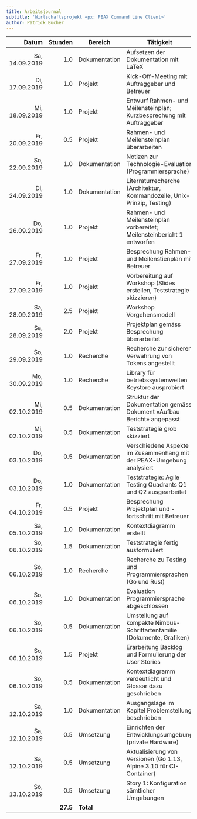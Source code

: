 ```yaml
---
title: Arbeitsjournal
subtitle: 'Wirtschaftsprojekt «px: PEAX Command Line Client»'
author: Patrick Bucher
---
```


|          Datum |  Stunden | Bereich       | Tätigkeit                                                                |
|---------------:|---------:|---------------|--------------------------------------------------------------------------|
| Sa, 14.09.2019 |      1.0 | Dokumentation | Aufsetzen der Dokumentation mit LaTeX                                    |
| Di, 17.09.2019 |      1.0 | Projekt       | Kick-Off-Meeting mit Auftraggeber und Betreuer                           |
| Mi, 18.09.2019 |      1.0 | Projekt       | Entwurf Rahmen- und Meilensteinplan; Kurzbesprechung mit Auftraggeber    |
| Fr, 20.09.2019 |      0.5 | Projekt       | Rahmen- und Meilensteinplan überarbeiten                                 |
| So, 22.09.2019 |      1.0 | Dokumentation | Notizen zur Technologie-Evaluation (Programmiersprache)                  |
| Di, 24.09.2019 |      1.0 | Dokumentation | Literraturrecherche (Architektur, Kommandozeile, Unix-Prinzip, Testing)  |
| Do, 26.09.2019 |      1.0 | Projekt       | Rahmen- und Meilensteinplan vorbereitet; Meilensteinbericht 1 entworfen  |
| Fr, 27.09.2019 |      1.0 | Projekt       | Besprechung Rahmen- und Meilenstienplan mit Betreuer                     |
| Fr, 27.09.2019 |      1.0 | Projekt       | Vorbereitung auf Workshop (Slides erstellen, Teststrategie skizzieren)   |
| Sa, 28.09.2019 |      2.5 | Projekt       | Workshop Vorgehensmodell                                                 |
| Sa, 28.09.2019 |      2.0 | Projekt       | Projektplan gemäss Besprechung überarbeitet                              |
| So, 29.09.2019 |      1.0 | Recherche     | Recherche zur sicheren Verwahrung von Tokens angestellt                  |
| Mo, 30.09.2019 |      1.0 | Recherche     | Library für betriebssystemweiten Keystore ausprobiert                    |
| Mi, 02.10.2019 |      0.5 | Dokumentation | Struktur der Dokumentation gemäss Dokument «Aufbau Bericht» angepasst    |
| Mi, 02.10.2019 |      0.5 | Dokumentation | Teststrategie grob skizziert                                             |
| Do, 03.10.2019 |      0.5 | Dokumentation | Verschiedene Aspekte im Zusammenhang mit der PEAX-Umgebung analysiert    |
| Do, 03.10.2019 |      1.0 | Dokumentation | Teststrategie: Agile Testing Quadrants Q1 und Q2 ausgearbeitet           |
| Fr, 04.10.2019 |      0.5 | Projekt       | Besprechung Projektplan und -fortschritt mit Betreuer                    |
| Sa, 05.10.2019 |      1.0 | Dokumentation | Kontextdiagramm erstellt                                                 |
| So, 06.10.2019 |      1.5 | Dokumentation | Teststrategie fertig ausformuliert                                       |
| So, 06.10.2019 |      1.0 | Recherche     | Recherche zu Testing und Programmiersprachen (Go und Rust)               |
| So, 06.10.2019 |      1.0 | Dokumentation | Evaluation Programmiersprache abgeschlossen                              |
| So, 06.10.2019 |      0.5 | Dokumentation | Umstellung auf kompakte Nimbus-Schriftartenfamilie (Dokumente, Grafiken) |
| So, 06.10.2019 |      1.5 | Projekt       | Erarbeitung Backlog und Formulierung der User Stories                    |
| So, 06.10.2019 |      0.5 | Dokumentation | Kontextdiagramm verdeutlicht und Glossar dazu geschrieben                |
| Sa, 12.10.2019 |      1.0 | Dokumentation | Ausgangslage im Kapitel Problemstellung beschrieben                      |
| Sa, 12.10.2019 |      0.5 | Umsetzung     | Einrichten der Entwicklungsumgebung (private Hardware)                   |
| Sa, 12.10.2019 |      0.5 | Umsetzung     | Aktualisierung von Versionen (Go 1.13, Alpine 3.10 für CI-Container)     |
| So, 13.10.2019 |      0.5 | Umsetzung     | Story 1: Konfiguration sämtlicher Umgebungen                             |
|                | **27.5** | **Total**     |                                                                          |
